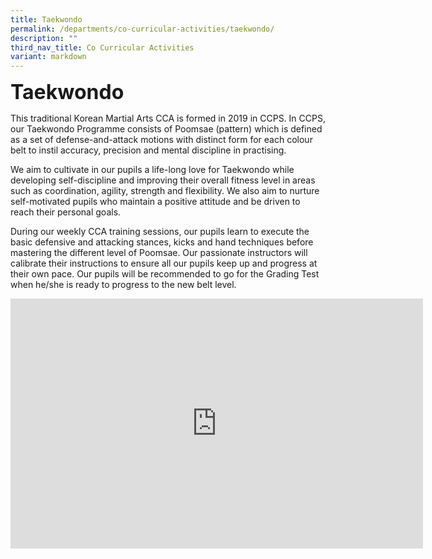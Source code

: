 ```yaml
---
title: Taekwondo
permalink: /departments/co-curricular-activities/taekwondo/
description: ""
third_nav_title: Co Curricular Activities
variant: markdown
---
```

<b><font size="6">Taekwondo</font></b>

This traditional Korean Martial Arts CCA is formed in 2019 in CCPS. In CCPS, our Taekwondo Programme consists of Poomsae (pattern) which is defined as a set of defense-and-attack motions with distinct form for each colour belt to instil accuracy, precision and mental discipline in practising.  
  
We aim to cultivate in our pupils a life-long love for Taekwondo while developing self-discipline and improving their overall fitness level in areas such as coordination, agility, strength and flexibility. We also aim to nurture self-motivated pupils who maintain a positive attitude and be driven to reach their personal goals.  
  
During our weekly CCA training sessions, our pupils learn to execute the basic defensive and attacking stances, kicks and hand techniques before mastering the different level of Poomsae. Our passionate instructors will calibrate their instructions to ensure all our pupils keep up and progress at their own pace. Our pupils will be recommended to go for the Grading Test when he/she is ready to progress to the new belt level.

<center>

<iframe allowfullscreen="true" height="400" width="660" frameborder="0" src="https://docs.google.com/presentation/d/e/2PACX-1vSW0lpkfKPntuep8gEuQNdMLjG0L8_qa-2ZcdN_9i47k0_Lww_J12doBCaWPXxmwofGAAbP05QV_Rw8/embed?start=true&amp;loop=true&amp;delayms=3000"></iframe>

</center>
